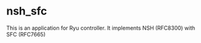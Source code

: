 # nsh_sfc
This is an application for Ryu controller. It implements NSH (RFC8300) with SFC (RFC7665)
